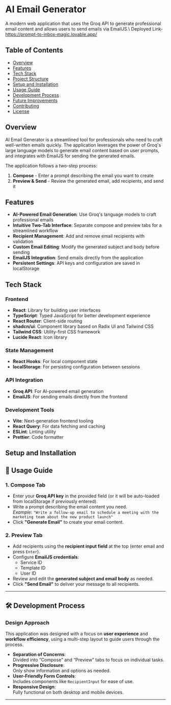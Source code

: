 # AI Email Generator

A modern web application that uses the Groq API to generate professional email content and allows users to send emails via EmailJS.\\
Deployed Link- https://prompt-to-inbox-magic.lovable.app/

## Table of Contents

- [Overview](#overview)
- [Features](#features)
- [Tech Stack](#tech-stack)
- [Project Structure](#project-structure)
- [Setup and Installation](#setup-and-installation)
- [Usage Guide](#usage-guide)
- [Development Process](#development-process)
- [Future Improvements](#future-improvements)
- [Contributing](#contributing)
- [License](#license)

## Overview

AI Email Generator is a streamlined tool for professionals who need to craft well-written emails quickly. The application leverages the power of Groq's large language models to generate email content based on user prompts, and integrates with EmailJS for sending the generated emails.

The application follows a two-step process:
1. **Compose** - Enter a prompt describing the email you want to create
2. **Preview & Send** - Review the generated email, add recipients, and send it

## Features

- **AI-Powered Email Generation**: Use Groq's language models to craft professional emails
- **Intuitive Two-Tab Interface**: Separate compose and preview tabs for a streamlined workflow
- **Recipient Management**: Add and remove email recipients with validation
- **Custom Email Editing**: Modify the generated subject and body before sending
- **EmailJS Integration**: Send emails directly from the application
- **Persistent Settings**: API keys and configuration are saved in localStorage

## Tech Stack

### Frontend
- **React**: Library for building user interfaces
- **TypeScript**: Typed JavaScript for better development experience
- **React Router**: Client-side routing
- **shadcn/ui**: Component library based on Radix UI and Tailwind CSS
- **Tailwind CSS**: Utility-first CSS framework
- **Lucide React**: Icon library

### State Management
- **React Hooks**: For local component state
- **localStorage**: For persisting configuration between sessions

### API Integration
- **Groq API**: For AI-powered email generation
- **EmailJS**: For sending emails directly from the frontend

### Development Tools
- **Vite**: Next-generation frontend tooling
- **React Query**: For data fetching and caching
- **ESLint**: Linting utility
- **Prettier**: Code formatter
## Setup and Installation

## 🚀 Usage Guide

### 1. **Compose Tab**

- Enter your **Groq API key** in the provided field (or it will be auto-loaded from localStorage if previously entered).
- Write a prompt describing the email content you need.  
  _Example_: `"Write a follow-up email to schedule a meeting with the marketing team about the new product launch"`
- Click **"Generate Email"** to create your email content.

### 2. **Preview Tab**

- Add recipients using the **recipient input field** at the top (enter email and press `Enter`).
- Configure **EmailJS credentials**:
  - Service ID
  - Template ID
  - User ID
- Review and edit the **generated subject and email body** as needed.
- Click **"Send Email"** to deliver your message to all recipients.

---

## 🛠 Development Process

### Design Approach

This application was designed with a focus on **user experience** and **workflow efficiency**, using a multi-step layout to guide users through the process.

- **Separation of Concerns**:  
  Divided into “Compose” and “Preview” tabs to focus on individual tasks.
- **Progressive Disclosure**:  
  Only show information and options as needed.
- **User-Friendly Form Controls**:  
  Includes components like `RecipientInput` for ease of use.
- **Responsive Design**:  
  Fully functional on both desktop and mobile devices.

---

